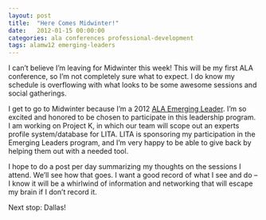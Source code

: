 ```yaml
---
layout: post
title:  "Here Comes Midwinter!"
date:   2012-01-15 00:00:00
categories: ala conferences professional-development
tags: alamw12 emerging-leaders
---
```


I can’t believe I’m leaving for Midwinter this week!  This will be my first ALA conference, so I’m not completely sure what to expect.  I do know my schedule is overflowing with what looks to be some awesome sessions and social gatherings.

I get to go to Midwinter because I’m a 2012 [ALA Emerging Leader][ala-el-home]. I’m so excited and honored to be chosen to participate in this leadership program. I am working on Project K, in which our team will scope out an experts profile system/database for LITA. LITA is sponsoring my participation in the Emerging Leaders program, and I’m very happy to be able to give back by helping them out with a needed tool.

I hope to do a post per day summarizing my thoughts on the sessions I attend. We’ll see how that goes. I want a good record of what I see and do – I know it will be a whirlwind of information and networking that will escape my brain if I don’t record it.

Next stop: Dallas!

[ala-el-home]: http://www.ala.org/educationcareers/leadership/emergingleaders
